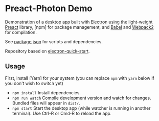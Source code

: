 # Preact-Photon Demo

Demonstration of a desktop app built with [Electron] using the light-weight [Preact] library, [npm] for package management, and [Babel] and [Webpack2] for compilation.

[Preact]: https://github.com/developit/preact
[Babel]: https://babeljs.io/
[Webpack2]: https://webpack.js.org/
[Electron]: http://electron.atom.io/

See [package.json](./package.json) for scripts and dependencies.

Repository based on [electron-quick-start](https://github.com/electron/electron-quick-start).

## Usage

First, install [Yarn] for your system (you can replace `npm` with `yarn` below if you don't wish to switch yet)
- `npm install` Install dependencies.
- `npm run watch` Compile development version and watch for changes. Bundled files will appear in `dist/`.
- `npm start` Start the desktop app (while watcher is running in another terminal). Use Ctrl-R or Cmd-R to reload the app.

